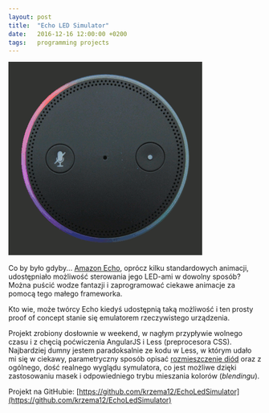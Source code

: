 ```yaml
---
layout: post
title:  "Echo LED Simulator"
date:   2016-12-16 12:00:00 +0200
tags:   programming projects
---
```


![Animacja](/assets/Rainbow.gif)

Co by było gdyby... [Amazon Echo](https://www.youtube.com/watch?v=KkOCeAtKHIc), oprócz kilku standardowych animacji,
udostępniało możliwość sterowania jego LED-ami w dowolny sposób? Można puścić wodze fantazji i zaprogramować ciekawe
animacje za pomocą tego małego frameworka.

Kto wie, może twórcy Echo kiedyś udostępnią taką możliwość i ten prosty proof of concept stanie się emulatorem
rzeczywistego urządzenia.

Projekt zrobiony dosłownie w weekend, w nagłym przypływie wolnego czasu i z chęcią poćwiczenia AngularJS i Less
(preprocesora CSS). Najbardziej dumny jestem paradoksalnie ze kodu w Less, w którym udało mi się w ciekawy,
parametryczny sposób opisać
[rozmieszczenie diód](https://github.com/krzema12/EchoLedSimulator/blob/master/styles.less#L83-L126) oraz z ogólnego,
dość realnego wyglądu symulatora, co jest możliwe dzięki zastosowaniu masek i odpowiedniego trybu mieszania kolorów
(_blendingu_).

Projekt na GitHubie: [https://github.com/krzema12/EchoLedSimulator](https://github.com/krzema12/EchoLedSimulator)
